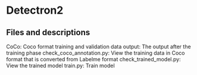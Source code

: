 # Detectron2

## Files and descriptions
CoCo: Coco format training and validation data
output: The output after the training phase
check_coco_annotation.py: View the training data in Coco format that is converted from Labelme format
check_trained_model.py: View the trained model
train.py: Train model
